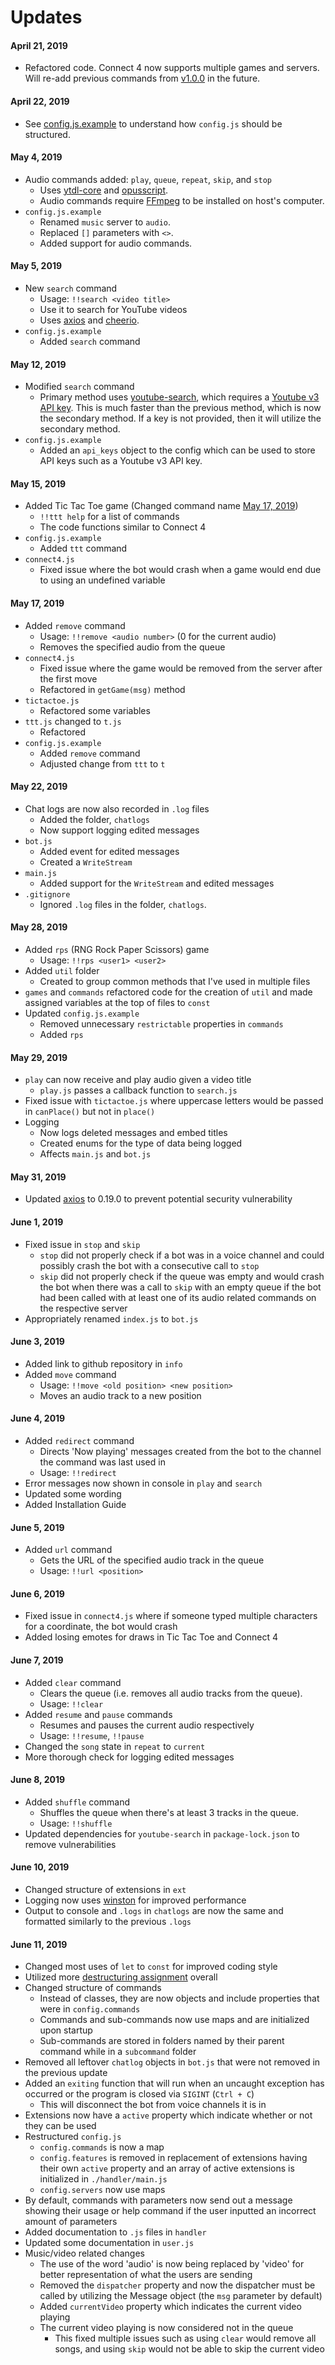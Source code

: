 # Updates
#### April 21, 2019
- Refactored code. Connect 4 now supports multiple games and servers. Will re-add previous commands from [v1.0.0](https://github.com/MiniDomo/Mini-Bot/tree/1.0.0) in the future.  

#### April 22, 2019
- See [config.js.example](https://github.com/MiniDomo/Mini-Bot/blob/master/config.js.example) to understand how `config.js` should be structured.  

#### May 4, 2019
- Audio commands added: `play`, `queue`, `repeat`, `skip`, and `stop`
  - Uses [ytdl-core](https://www.npmjs.com/package/ytdl-core) and [opusscript](https://www.npmjs.com/package/opusscript).
  - Audio commands require [FFmpeg](https://ffmpeg.org/) to be installed on host's computer.
- `config.js.example`
  - Renamed `music` server to `audio`.
  - Replaced `[]` parameters with `<>`.
  - Added support for audio commands.

#### May 5, 2019
- New `search` command
  - Usage: `!!search <video title>`
  - Use it to search for YouTube videos
  - Uses [axios](https://www.npmjs.com/package/axios) and [cheerio](https://www.npmjs.com/package/cheerio).
- `config.js.example`
  - Added `search` command

#### May 12, 2019
- Modified `search` command
  - Primary method uses [youtube-search](https://www.npmjs.com/package/youtube-search), which requires a [Youtube v3 API key](https://console.developers.google.com/apis/credentials). This is much faster than the previous method, which is now the secondary method. If a key is not provided, then it will utilize the secondary method.
- `config.js.example`
  - Added an `api_keys` object to the config which can be used to store API keys such as a Youtube v3 API key.

#### May 15, 2019
- Added Tic Tac Toe game (Changed command name [May 17, 2019](https://github.com/MiniDomo/Mini-Bot#may-17-2019))
  - `!!ttt help` for a list of commands
  - The code functions similar to Connect 4
- `config.js.example`
  - Added `ttt` command
- `connect4.js`
  - Fixed issue where the bot would crash when a game would end due to using an undefined variable

#### May 17, 2019
- Added `remove` command
  - Usage: `!!remove <audio number>` (0 for the current audio)
  - Removes the specified audio from the queue
- `connect4.js`
  - Fixed issue where the game would be removed from the server after the first move
  - Refactored in `getGame(msg)` method
- `tictactoe.js`
  - Refactored some variables
- `ttt.js` changed to `t.js`
  - Refactored 
- `config.js.example`
  - Added `remove` command
  - Adjusted change from `ttt` to `t`

#### May 22, 2019
- Chat logs are now also recorded in `.log` files
  - Added the folder, `chatlogs`
  - Now support logging edited messages
- `bot.js`
  - Added event for edited messages
  - Created a `WriteStream`
- `main.js`
  - Added support for the `WriteStream` and edited messages
- `.gitignore`
  - Ignored `.log` files in the folder, `chatlogs`.

#### May 28, 2019
- Added `rps` (RNG Rock Paper Scissors) game
  - Usage: `!!rps <user1> <user2>`
- Added `util` folder
  - Created to group common methods that I've used in multiple files
- `games` and `commands` refactored code for the creation of `util` and made assigned variables at the top of files to `const`
- Updated `config.js.example`
  - Removed unnecessary `restrictable` properties in `commands`
  - Added `rps`

#### May 29, 2019
- `play` can now receive and play audio given a video title
  - `play.js` passes a callback function to `search.js`
- Fixed issue with `tictactoe.js` where uppercase letters would be passed in `canPlace()` but not in `place()`
- Logging
  - Now logs deleted messages and embed titles
  - Created enums for the type of data being logged
  - Affects `main.js` and `bot.js`

#### May 31, 2019
- Updated [axios](https://www.npmjs.com/package/axios) to 0.19.0 to prevent potential security vulnerability

#### June 1, 2019
- Fixed issue in `stop` and `skip`
  - `stop` did not properly check if a bot was in a voice channel and could possibly crash the bot with a consecutive call to `stop`
  - `skip` did not properly check if the queue was empty and would crash the bot when there was a call to `skip` with an empty queue if the bot had been called with at least one of its audio related commands on the respective server
- Appropriately renamed `index.js` to `bot.js`

#### June 3, 2019
- Added link to github repository in `info`
- Added `move` command
  - Usage: `!!move <old position> <new position>`
  - Moves an audio track to a new position

#### June 4, 2019
- Added `redirect` command
  - Directs 'Now playing' messages created from the bot to the channel the command was last used in
  - Usage: `!!redirect`
- Error messages now shown in console in `play` and `search`
- Updated some wording
- Added Installation Guide

#### June 5, 2019
- Added `url` command
  - Gets the URL of the specified audio track in the queue
  - Usage: `!!url <position>`

#### June 6, 2019
- Fixed issue in `connect4.js` where if someone typed multiple characters for a coordinate, the bot would crash
- Added losing emotes for draws in Tic Tac Toe and Connect 4

#### June 7, 2019
- Added `clear` command
  - Clears the queue (i.e. removes all audio tracks from the queue).
  - Usage: `!!clear`
- Added `resume` and `pause` commands
  - Resumes and pauses the current audio respectively
  - Usage: `!!resume`, `!!pause`
- Changed the `song` state in `repeat` to `current`
- More thorough check for logging edited messages

#### June 8, 2019
- Added `shuffle` command
  - Shuffles the queue when there's at least 3 tracks in the queue.
  - Usage: `!!shuffle`
- Updated dependencies for `youtube-search` in `package-lock.json` to remove vulnerabilities

#### June 10, 2019
- Changed structure of extensions in `ext`
- Logging now uses [winston](https://www.npmjs.com/package/winston) for improved performance
- Output to console and `.logs` in `chatlogs` are now the same and formatted similarly to the previous `.logs`

#### June 11, 2019
- Changed most uses of `let` to `const` for improved coding style
- Utilized more [destructuring assignment](https://developer.mozilla.org/en-US/docs/Web/JavaScript/Reference/Operators/Destructuring_assignment) overall
- Changed structure of commands
  - Instead of classes, they are now objects and include properties that were in `config.commands`
  - Commands and sub-commands now use maps and are initialized upon startup
  - Sub-commands are stored in folders named by their parent command while in a `subcommand` folder
- Removed all leftover `chatlog` objects in `bot.js` that were not removed in the previous update
- Added an `exiting` function that will run when an uncaught exception has occurred or the program is closed via `SIGINT` (`Ctrl + C`)
  - This will disconnect the bot from voice channels it is in
- Extensions now have a `active` property which indicate whether or not they can be used
- Restructured `config.js`
  - `config.commands` is now a map
  - `config.features` is removed in replacement of extensions having their own `active` property and an array of active extensions is initialized in `./handler/main.js`
  - `config.servers` now use maps
- By default, commands with parameters now send out a message showing their usage or help command if the user inputted an incorrect amount of parameters
- Added documentation to `.js` files in `handler`
- Updated some documentation in `user.js`
- Music/video related changes
  - The use of the word 'audio' is now being replaced by 'video' for better representation of what the users are sending
  - Removed the `dispatcher` property and now the dispatcher must be called by utilizing the Message object (the `msg` parameter by default)
  - Added `currentVideo` property which indicates the current video playing
  - The current video playing is now considered not in the queue
    - This fixed multiple issues such as using `clear` would remove all songs, and using `skip` would not be able to skip the current video